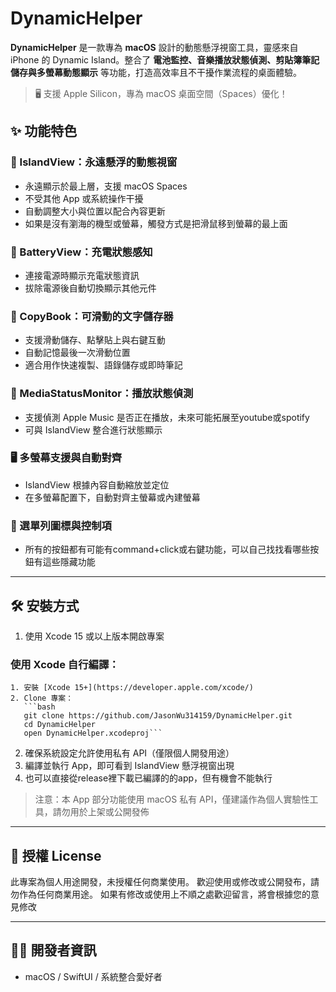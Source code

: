 # DynamicHelper

**DynamicHelper** 是一款專為 **macOS** 設計的動態懸浮視窗工具，靈感來自 iPhone 的 Dynamic Island。整合了 **電池監控、音樂播放狀態偵測、剪貼簿筆記儲存與多螢幕動態顯示** 等功能，打造高效率且不干擾作業流程的桌面體驗。

> 🖥️ 支援 Apple Silicon，專為 macOS 桌面空間（Spaces）優化！

## ✨ 功能特色

### 🧊 IslandView：永遠懸浮的動態視窗  
- 永遠顯示於最上層，支援 macOS Spaces  
- 不受其他 App 或系統操作干擾  
- 自動調整大小與位置以配合內容更新  
- 如果是沒有瀏海的機型或螢幕，觸發方式是把滑鼠移到螢幕的最上面

### 🔋 BatteryView：充電狀態感知  
- 連接電源時顯示充電狀態資訊  
- 拔除電源後自動切換顯示其他元件  

### 📒 CopyBook：可滑動的文字儲存器  
- 支援滑動儲存、點擊貼上與右鍵互動  
- 自動記憶最後一次滑動位置  
- 適合用作快速複製、語錄儲存或即時筆記  

### 🎵 MediaStatusMonitor：播放狀態偵測  
- 支援偵測 Apple Music 是否正在播放，未來可能拓展至youtube或spotify  
- 可與 IslandView 整合進行狀態顯示  


### 🖥️ 多螢幕支援與自動對齊  
- IslandView 根據內容自動縮放並定位  
- 在多螢幕配置下，自動對齊主螢幕或內建螢幕 

### 🧩 選單列圖標與控制項  
- 所有的按鈕都有可能有command+click或右鍵功能，可以自己找找看哪些按鈕有這些隱藏功能 

---

## 🛠️ 安裝方式

1. 使用 Xcode 15 或以上版本開啟專案  
### 使用 Xcode 自行編譯：

    1. 安裝 [Xcode 15+](https://developer.apple.com/xcode/)
    2. Clone 專案：
       ```bash
       git clone https://github.com/JasonWu314159/DynamicHelper.git
       cd DynamicHelper
       open DynamicHelper.xcodeproj```
2. 確保系統設定允許使用私有 API（僅限個人開發用途）  
3. 編譯並執行 App，即可看到 IslandView 懸浮視窗出現  
4. 也可以直接從release裡下載已編譯的的app，但有機會不能執行

> 注意：本 App 部分功能使用 macOS 私有 API，僅建議作為個人實驗性工具，請勿用於上架或公開發佈  


---

## 📄 授權 License

此專案為個人用途開發，未授權任何商業使用。 歡迎使用或修改或公開發布，請勿作為任何商業用途。
如果有修改或使用上不順之處歡迎留言，將會根據您的意見修改

---

## 🧑‍💻 開發者資訊

- macOS / SwiftUI / 系統整合愛好者  
